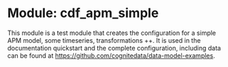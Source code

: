 # Module: cdf_apm_simple

This module is a test module that creates the configuration for a simple APM model, some timeseries,
transformations ++. It is used in the documentation quickstart and the complete configuration,
including data can be found at <https://github.com/cognitedata/data-model-examples>.
